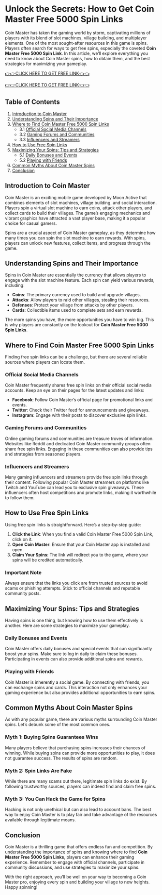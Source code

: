 # Unlock the Secrets: How to Get Coin Master Free 5000 Spin Links

Coin Master has taken the gaming world by storm, captivating millions of players with its blend of slot machines, village building, and multiplayer elements. One of the most sought-after resources in this game is spins. Players often search for ways to get free spins, especially the coveted **Coin Master Free 5000 Spin Link**. In this article, we’ll explore everything you need to know about Coin Master spins, how to obtain them, and the best strategies for maximizing your gameplay.


[👉👉CLICK HERE TO GET FREE LINK👈👈](https://todaylink.site/Coinspins/)

[👉👉CLICK HERE TO GET FREE LINK👈👈](https://todaylink.site/Coinspins/)

## Table of Contents

1. [Introduction to Coin Master](#introduction-to-coin-master)
2. [Understanding Spins and Their Importance](#understanding-spins-and-their-importance)
3. [Where to Find Coin Master Free 5000 Spin Links](#where-to-find-coin-master-free-5000-spin-links)
   - 3.1 [Official Social Media Channels](#official-social-media-channels)
   - 3.2 [Gaming Forums and Communities](#gaming-forums-and-communities)
   - 3.3 [Influencers and Streamers](#influencers-and-streamers)
4. [How to Use Free Spin Links](#how-to-use-free-spin-links)
5. [Maximizing Your Spins: Tips and Strategies](#maximizing-your-spins-tips-and-strategies)
   - 5.1 [Daily Bonuses and Events](#daily-bonuses-and-events)
   - 5.2 [Playing with Friends](#playing-with-friends)
6. [Common Myths About Coin Master Spins](#common-myths-about-coin-master-spins)
7. [Conclusion](#conclusion)

## Introduction to Coin Master

Coin Master is an exciting mobile game developed by Moon Active that combines elements of slot machines, village building, and social interaction. Players spin a virtual slot machine to earn coins, attack other players, and collect cards to build their villages. The game’s engaging mechanics and vibrant graphics have attracted a vast player base, making it a popular choice for casual gamers.

Spins are a crucial aspect of Coin Master gameplay, as they determine how many times you can spin the slot machine to earn rewards. With spins, players can unlock new features, collect items, and progress through the game.

## Understanding Spins and Their Importance

Spins in Coin Master are essentially the currency that allows players to engage with the slot machine feature. Each spin can yield various rewards, including:

- **Coins**: The primary currency used to build and upgrade villages.
- **Attacks**: Allow players to raid other villages, stealing their resources.
- **Defenses**: Protect your village from attacks by other players.
- **Cards**: Collectible items used to complete sets and earn rewards.

The more spins you have, the more opportunities you have to win big. This is why players are constantly on the lookout for **Coin Master Free 5000 Spin Links**.

## Where to Find Coin Master Free 5000 Spin Links

Finding free spin links can be a challenge, but there are several reliable sources where players can locate them.

### Official Social Media Channels

Coin Master frequently shares free spin links on their official social media accounts. Keep an eye on their pages for the latest updates and links:

- **Facebook**: Follow Coin Master’s official page for promotional links and events.
- **Twitter**: Check their Twitter feed for announcements and giveaways.
- **Instagram**: Engage with their posts to discover exclusive spin links.

### Gaming Forums and Communities

Online gaming forums and communities are treasure troves of information. Websites like Reddit and dedicated Coin Master community groups often share free spin links. Engaging in these communities can also provide tips and strategies from seasoned players.

### Influencers and Streamers

Many gaming influencers and streamers provide free spin links through their content. Following popular Coin Master streamers on platforms like Twitch and YouTube can lead you to exclusive spin giveaways. These influencers often host competitions and promote links, making it worthwhile to follow them.

## How to Use Free Spin Links

Using free spin links is straightforward. Here’s a step-by-step guide:

1. **Click the Link**: When you find a valid Coin Master Free 5000 Spin Link, click on it.
2. **Open Coin Master**: Ensure that your Coin Master app is installed and open.
3. **Claim Your Spins**: The link will redirect you to the game, where your spins will be credited automatically.

### Important Note

Always ensure that the links you click are from trusted sources to avoid scams or phishing attempts. Stick to official channels and reputable community posts.

## Maximizing Your Spins: Tips and Strategies

Having spins is one thing, but knowing how to use them effectively is another. Here are some strategies to maximize your gameplay.

### Daily Bonuses and Events

Coin Master offers daily bonuses and special events that can significantly boost your spins. Make sure to log in daily to claim these bonuses. Participating in events can also provide additional spins and rewards.

### Playing with Friends

Coin Master is inherently a social game. By connecting with friends, you can exchange spins and cards. This interaction not only enhances your gaming experience but also provides additional opportunities to earn spins.

## Common Myths About Coin Master Spins

As with any popular game, there are various myths surrounding Coin Master spins. Let’s debunk some of the most common ones.

### Myth 1: Buying Spins Guarantees Wins

Many players believe that purchasing spins increases their chances of winning. While buying spins can provide more opportunities to play, it does not guarantee success. The results of spins are random.

### Myth 2: Spin Links Are Fake

While there are many scams out there, legitimate spin links do exist. By following trustworthy sources, players can indeed find and claim free spins.

### Myth 3: You Can Hack the Game for Spins

Hacking is not only unethical but can also lead to account bans. The best way to enjoy Coin Master is to play fair and take advantage of the resources available through legitimate means.

## Conclusion

Coin Master is a thrilling game that offers endless fun and competition. By understanding the importance of spins and knowing where to find **Coin Master Free 5000 Spin Links**, players can enhance their gaming experience. Remember to engage with official channels, participate in community discussions, and use strategies to maximize your spins.

With the right approach, you’ll be well on your way to becoming a Coin Master pro, enjoying every spin and building your village to new heights. Happy spinning!
